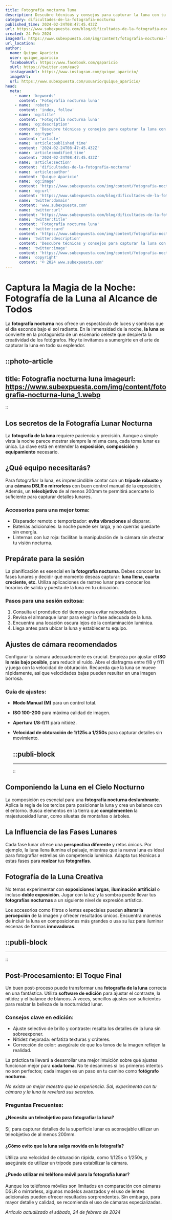 ```yaml
---
title: Fotografía nocturna luna
description: Descubre técnicas y consejos para capturar la luna con tu cámara. Fotografía nocturna al alcance de todos. Ilumina tu pasión por la noche.
category: dificultades-de-la-fotografia-nocturna
published_time: 2024-02-24T08:47:45.432Z
url: https://www.subexpuesta.com/blog/dificultades-de-la-fotografia-nocturna/fotografia-nocturna-luna
created: 24 Feb 2024
imageUrl: https://www.subexpuesta.com/img/content/fotografia-nocturna-luna_1.webp
url_location:
author:
  name: Quique Aparicio
  user: quique_aparicio
  facebookUrl: https://www.facebook.com/qaparicio
  xUrl: https://twitter.com/eac9
  instagramUrl: https://www.instagram.com/quique_aparicio/
  imageUrl: 
  url: https://www.subexpuesta.com/usuario/quique_aparicio/
head:
  meta:
    - name: 'keywords'
      content: 'Fotografía nocturna luna'
    - name: 'robots'
      content: 'index, follow'
    - name: 'og:title'
      content: 'Fotografía nocturna luna'
    - name: 'og:description'
      content: 'Descubre técnicas y consejos para capturar la luna con tu cámara. Fotografía nocturna al alcance de todos. Ilumina tu pasión por la noche.'
    - name: 'og:type'
      content: 'article'
    - name: 'article:published_time'
      content: '2024-02-24T08:47:45.432Z'
    - name: 'article:modified_time'
      content: '2024-02-24T08:47:45.432Z'
    - name: 'article:section'
      content: 'dificultades-de-la-fotografia-nocturna'
    - name: 'article:author'
      content: 'Quique Aparicio'
    - name: 'og:image'
      content: 'https://www.subexpuesta.com/img/content/fotografia-nocturna-luna_1.webp'
    - name: 'og:url'
      content: 'https://www.subexpuesta.com/blog/dificultades-de-la-fotografia-nocturna/fotografia-nocturna-luna'
    - name: 'twitter:domain'
      content: 'www.subexpuesta.com'
    - name: 'twitter:url'
      content: 'https://www.subexpuesta.com/blog/dificultades-de-la-fotografia-nocturna/fotografia-nocturna-luna'
    - name: 'twitter:title'
      content: 'Fotografía nocturna luna'
    - name: 'twitter:card'
      content: 'https://www.subexpuesta.com/img/content/fotografia-nocturna-luna_1.webp'
    - name: 'twitter:description'
      content: 'Descubre técnicas y consejos para capturar la luna con tu cámara. Fotografía nocturna al alcance de todos. Ilumina tu pasión por la noche.'
    - name: 'twitter:image'
      content: 'https://www.subexpuesta.com/img/content/fotografia-nocturna-luna_1.webp'
    - name: 'copyright'
      content: '© 2024 www.subexpuesta.com'
---
```

# Captura la Magia de la Noche: Fotografía de la Luna al Alcance de Todos

La **fotografía nocturna** nos ofrece un espectáculo de luces y sombras que el día esconde bajo el sol radiante. En la inmensidad de la noche, **la luna** se convierte en la protagonista de un escenario celeste que despierta la creatividad de los fotógrafos. Hoy te invitamos a sumergirte en el arte de capturar la luna en todo su esplendor.


::photo-article
---
title: Fotografía nocturna luna
imageurl: https://www.subexpuesta.com/img/content/fotografia-nocturna-luna_1.webp
---
::



## Los secretos de la Fotografía Lunar Nocturna

La **fotografía de la luna** requiere paciencia y precisión. Aunque a simple vista la noche parece mostrar siempre la misma cara, cada toma lunar es única. La clave está en entender la **exposición**, **composición** y **equipamiento** necesario. 

## ¿Qué equipo necesitarás?

Para fotografiar la luna, es imprescindible contar con un **trípode robusto** y una **cámara DSLR o mirrorless** con buen control manual de la exposición. Además, un **teleobjetivo** de al menos 200mm te permitirá acercarte lo suficiente para capturar detalles lunares.

### Accesorios para una mejor toma:

- Disparador remoto o temporizador: **evita vibraciones** al disparar.
- Baterías adicionales: la noche puede ser larga, y no querrás quedarte sin energía.
- Linternas con luz roja: facilitan la manipulación de la cámara sin afectar tu visión nocturna.
  
## Prepárate para la sesión

La planificación es esencial en **la fotografía nocturna**. Debes conocer las fases lunares y decidir qué momento deseas capturar: **luna llena, cuarto creciente, etc.** Utiliza aplicaciones de rastreo lunar para conocer los horarios de salida y puesta de la luna en tu ubicación.

### Pasos para una sesión exitosa:

1. Consulta el pronóstico del tiempo para evitar nubosidades.
2. Revisa el almanaque lunar para elegir la fase adecuada de la luna.
3. Encuentra una locación oscura lejos de la contaminación lumínica.
4. Llega antes para ubicar la luna y establecer tu equipo.

## Ajustes de cámara recomendados

Configurar tu cámara adecuadamente es crucial. Empieza por ajustar el **ISO lo más bajo posible**, para reducir el ruido. Abre el diafragma entre f/8 y f/11 y juega con la velocidad de obturación. Recuerda que la luna se mueve rápidamente, así que velocidades bajas pueden resultar en una imagen borrosa.

### Guía de ajustes:

- **Modo Manual (M)** para un control total.
- **ISO 100-200** para máxima calidad de imagen.
- **Apertura f/8-f/11** para nitidez.
- **Velocidad de obturación de 1/125s a 1/250s** para capturar detalles sin movimiento.


  ::publi-block
  ---
  ---
  ::
  
  

## Componiendo la Luna en el Cielo Nocturno

La composición es esencial para una **fotografía nocturna deslumbrante**. Aplica la regla de los tercios para posicionar la luna y crea un balance con el entorno. Busca elementos en la tierra que **complementen** la majestuosidad lunar, como siluetas de montañas o árboles.

## La Influencia de las Fases Lunares

Cada fase lunar ofrece una **perspectiva diferente** y retos únicos. Por ejemplo, la luna llena ilumina el paisaje, mientras que la nueva luna es ideal para fotografiar estrellas sin competencia lumínica. Adapta tus técnicas a estas fases para **realzar** tus **fotografías**.

## Fotografía de la Luna Creativa

No temas experimentar con **exposiciones largas**, **iluminación artificial** o incluso **doble exposición**. Jugar con la luz y la sombra puede llevar tus **fotografías nocturnas** a un siguiente nivel de expresión artística.

Los accesorios como filtros o lentes especiales pueden **alterar la percepción** de la imagen y ofrecer resultados únicos. Encuentra maneras de incluir la luna en composiciones más grandes o usa su luz para iluminar escenas de formas **innovadoras**.


  ::publi-block
  ---
  ---
  ::
  
  

## Post-Procesamiento: El Toque Final

Un buen post-proceso puede transformar una **fotografía de la luna** correcta en una fantástica. Utiliza **software de edición** para ajustar el contraste, la nitidez y el balance de blancos. A veces, sencillos ajustes son suficientes para realzar la belleza de la nocturnidad lunar.

### Consejos clave en edición:

- Ajuste selectivo de brillo y contraste: resalta los detalles de la luna sin sobreexponer.
- Nitidez mejorada: enfatiza texturas y cráteres.
- Corrección de color: asegúrate de que los tonos de la imagen reflejen la realidad.

La práctica te llevará a desarrollar una mejor intuición sobre qué ajustes funcionan mejor para **cada toma**. No te desanimes si los primeros intentos no son perfectos; cada imagen es un paso en tu camino como **fotógrafo nocturno**.

*No existe un mejor maestro que la experiencia. Sal, experimenta con tu cámara y la luna te revelará sus secretos.*

### Preguntas Frecuentes:

#### ¿Necesito un teleobjetivo para fotografiar la luna?
Sí, para capturar detalles de la superficie lunar es aconsejable utilizar un teleobjetivo de al menos 200mm.

#### ¿Cómo evito que la luna salga movida en la fotografía?
Utiliza una velocidad de obturación rápida, como 1/125s o 1/250s, y asegúrate de utilizar un trípode para estabilizar la cámara.

#### ¿Puedo utilizar mi teléfono móvil para la fotografía lunar?
Aunque los teléfonos móviles son limitados en comparación con cámaras DSLR o mirrorless, algunos modelos avanzados y el uso de lentes adicionales pueden ofrecer resultados sorprendentes. Sin embargo, para mayor detalle y calidad, se recomienda el uso de cámaras especializadas.

_Artículo actualizado el sábado, 24 de febrero de 2024_